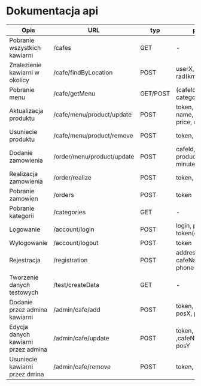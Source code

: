 Dokumentacja api
==================

| Opis      | URL       | typ | params  | return|
|-----------|-----------|------|---------| ----------|
| Pobranie wszystkich kawiarni    | /cafes         |GET| - | JSON
|Znalezienie kawiarni w okolicy | /cafe/findByLocation | POST| userX, userY, rad(km)|JSON
|Pobranie menu | /cafe/getMenu | GET/POST | (cafeId, category)/(token) | JSON
|Aktualizacja produktu| /cafe/menu/product/update | POST| token, productId, name, description, price, categoryId| "OK"
|Usuniecie produktu | /cafe/menu/product/remove | POST | token, productId | "OK"
|Dodanie zamowienia| /order/menu/product/update | POST | cafeId, userName, productIds(tablica), minutes | "OK"
|Realizacja zamowienia | /order/realize | POST | token, orderId | "OK"
|Pobranie zamowien | /orders | POST |token|JSON
|Pobranie kategorii| /categories | GET | - | JSON
|Logowanie| /account/login | POST | login, password, token(opcjonalnie) | JSON
|Wylogowanie| /account/logout| POST | token | "OK"
|Rejestracja| /registration | POST | address, cafeName, email, phone | "OK"
|Tworzenie danych testowych | /test/createData | GET | - | "OK"
|Dodanie przez admina kawiarni| /admin/cafe/add | POST | token, cafeName, posX, posY | "OK"
|Edycja danych kawiarni przez admina | /admin/cafe/update | POST | token, cafeId ,cafeName, posX, posY | "OK"
|Usuniecie kawiarni przez dmina | /admin/cafe/remove | POST | token, cafeId | "OK"